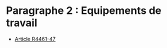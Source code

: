 # Paragraphe 2 : Equipements de travail &#13;
&#13;
&#13;


* [Article R4461-47](./LEGIARTI000023414646.md)
